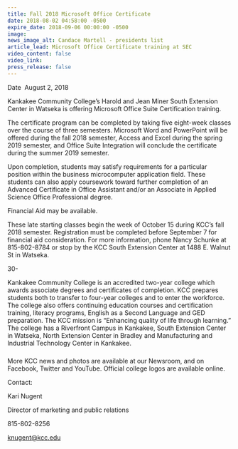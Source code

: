 ```yaml
---
title: Fall 2018 Microsoft Office Certificate
date: 2018-08-02 04:58:00 -0500
expire_date: 2018-09-06 00:00:00 -0500
image:
news_image_alt: Candace Martell - presidents list
article_lead: Microsoft Office Certificate training at SEC
video_content: false
video_link:
press_release: false
---
```


Date&nbsp; August 2, 2018

Kankakee Community College’s Harold and Jean Miner South Extension Center in Watseka is offering Microsoft Office Suite Certification training.

The certificate program can be completed by taking five eight-week classes over the course of three semesters. Microsoft Word and PowerPoint will be offered during the fall 2018 semester, Access and Excel during the spring 2019 semester, and Office Suite Integration will conclude the certificate during the summer 2019 semester.

Upon completion, students may satisfy requirements for a particular position within the business microcomputer application field. These students can also apply coursework toward further completion of an Advanced Certificate in Office Assistant and/or an Associate in Applied Science Office Professional degree.

Financial Aid may be available.

These late starting classes begin the week of October 15 during KCC’s fall 2018 semester. Registration must be completed before September 7 for financial aid consideration. For more information, phone Nancy Schunke at 815-802-8784 or stop by the KCC South Extension Center at 1488 E. Walnut St in Watseka.

30-

Kankakee Community College is an accredited two-year college which awards associate degrees and certificates of completion. KCC prepares students both to transfer to four-year colleges and to enter the workforce. The college also offers continuing education courses and certification training, literacy programs, English as a Second Language and GED preparation. The KCC mission is “Enhancing quality of life through learning.” The college has a Riverfront Campus in Kankakee, South Extension Center in Watseka, North Extension Center in Bradley and Manufacturing and Industrial Technology Center in Kankakee.

###

More KCC news and photos are available at our Newsroom, and on Facebook, Twitter and YouTube. Official college logos are available online.

Contact:

Kari Nugent

Director of marketing and public relations

815-802-8256

knugent@kcc.edu